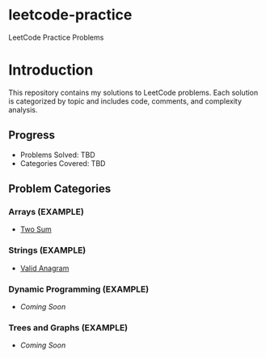 # leetcode-practice
LeetCode Practice Problems

# Introduction
This repository contains my solutions to LeetCode problems. Each solution is categorized by topic and includes code, comments, and complexity analysis.

## Progress
- Problems Solved: TBD
- Categories Covered: TBD

## Problem Categories

### Arrays (EXAMPLE)
- [Two Sum](Arrays/two_sum.cpp)

### Strings (EXAMPLE)
- [Valid Anagram](Strings/valid_anagram.cpp)

### Dynamic Programming (EXAMPLE)
- *Coming Soon*

### Trees and Graphs (EXAMPLE)
- *Coming Soon*
